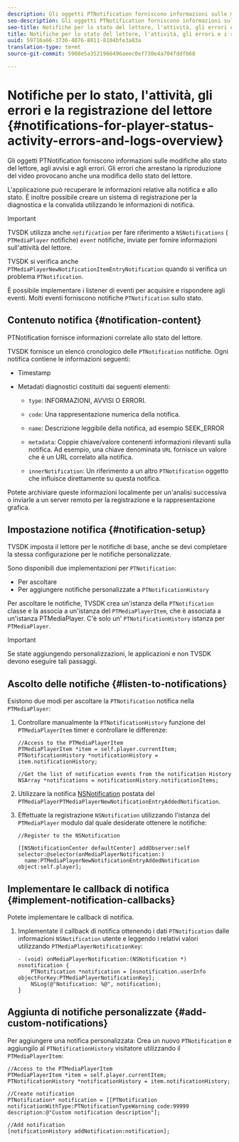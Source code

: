 ```yaml
---
description: Gli oggetti PTNotification forniscono informazioni sulle modifiche allo stato del lettore, agli avvisi e agli errori. Gli errori che arrestano la riproduzione del video provocano anche una modifica dello stato del lettore.
seo-description: Gli oggetti PTNotification forniscono informazioni sulle modifiche allo stato del lettore, agli avvisi e agli errori. Gli errori che arrestano la riproduzione del video provocano anche una modifica dello stato del lettore.
seo-title: Notifiche per lo stato del lettore, l'attività, gli errori e i registri
title: Notifiche per lo stato del lettore, l'attività, gli errori e i registri
uuid: 59716a66-3736-4076-8011-8104bfe3a83a
translation-type: tm+mt
source-git-commit: 5908e5a3521966496aeec0ef730e4a704fddfb68

---
```



# Notifiche per lo stato, l&#39;attività, gli errori e la registrazione del lettore {#notifications-for-player-status-activity-errors-and-logs-overview}

Gli oggetti PTNotification forniscono informazioni sulle modifiche allo stato del lettore, agli avvisi e agli errori. Gli errori che arrestano la riproduzione del video provocano anche una modifica dello stato del lettore.

L&#39;applicazione può recuperare le informazioni relative alla notifica e allo stato. È inoltre possibile creare un sistema di registrazione per la diagnostica e la convalida utilizzando le informazioni di notifica.

>[!IMPORTANT]
>
>TVSDK utilizza anche *`notification`* per fare riferimento a `NSNotifications` ( `PTMediaPlayer` notifiche) *`event`* notifiche, inviate per fornire informazioni sull&#39;attività del lettore.

TVSDK si verifica anche `PTMediaPlayerNewNotificationItemEntryNotification` quando si verifica un problema `PTNotification`.

È possibile implementare i listener di eventi per acquisire e rispondere agli eventi. Molti eventi forniscono notifiche `PTNotification` sullo stato.

## Contenuto notifica {#notification-content}

PTNotification fornisce informazioni correlate allo stato del lettore.

TVSDK fornisce un elenco cronologico delle `PTNotification` notifiche. Ogni notifica contiene le informazioni seguenti:

* Timestamp
* Metadati diagnostici costituiti dai seguenti elementi:

   * `type`: INFORMAZIONI, AVVISI O ERRORI.
   * `code`: Una rappresentazione numerica della notifica.
   * `name`: Descrizione leggibile della notifica, ad esempio SEEK_ERROR
   * `metadata`: Coppie chiave/valore contenenti informazioni rilevanti sulla notifica. Ad esempio, una chiave denominata `URL` fornisce un valore che è un URL correlato alla notifica.

   * `innerNotification`: Un riferimento a un altro `PTNotification` oggetto che influisce direttamente su questa notifica.

Potete archiviare queste informazioni localmente per un&#39;analisi successiva o inviarle a un server remoto per la registrazione e la rappresentazione grafica.

## Impostazione notifica {#notification-setup}

TVSDK imposta il lettore per le notifiche di base, anche se devi completare la stessa configurazione per le notifiche personalizzate.

Sono disponibili due implementazioni per `PTNotification`:

* Per ascoltare
* Per aggiungere notifiche personalizzate a `PTNotificationHistory`

Per ascoltare le notifiche, TVSDK crea un&#39;istanza della `PTNotification` classe e la associa a un&#39;istanza del `PTMediaPlayerItem`, che è associata a un&#39;istanza PTMediaPlayer. C&#39;è solo un&#39; `PTNotificationHistory` istanza per `PTMediaPlayer`.

>[!IMPORTANT]
>
>Se state aggiungendo personalizzazioni, le applicazioni e non TVSDK devono eseguire tali passaggi.

## Ascolto delle notifiche {#listen-to-notifications}

Esistono due modi per ascoltare la `PTNotification` notifica nella `PTMediaPlayer`:

1. Controllare manualmente la `PTNotificationHistory` funzione del `PTMediaPlayerItem` timer e controllare le differenze:

   ```
   //Access to the PTMediaPlayerItem  
   PTMediaPlayerItem *item = self.player.currentItem; 
   PTNotificationHistory *notificationHistory = item.notificationHistory; 
   
   //Get the list of notification events from the notification History  
   NSArray *notifications = notificationHistory.notificationItems;
   ```

1. Utilizzare la notifica [NSNotification](https://developer.apple.com/library/mac/%23documentation/Cocoa/Reference/Foundation/Classes/NSNotification_Class/Reference/Reference.html) postata del `PTMediaPlayerPTMediaPlayerNewNotificationEntryAddedNotification`.
1. Effettuate la registrazione `NSNotification` utilizzando l&#39;istanza del `PTMediaPlayer` modulo dal quale desiderate ottenere le notifiche:

   ```
   //Register to the NSNotification 
   
   [[NSNotificationCenter defaultCenter] addObserver:self selector:@selector(onMediaPlayerNotification:)  
     name:PTMediaPlayerNewNotificationEntryAddedNotification object:self.player];
   ```

## Implementare le callback di notifica {#implement-notification-callbacks}

Potete implementare le callback di notifica.

1. Implementate il callback di notifica ottenendo i dati `PTNotification` dalle informazioni `NSNotification` utente e leggendo i relativi valori utilizzando `PTMediaPlayerNotificationKey`:

   ```
   - (void) onMediaPlayerNotification:(NSNotification *) nsnotification { 
       PTNotification *notification = [nsnotification.userInfo objectForKey:PTMediaPlayerNotificationKey]; 
       NSLog(@"Notification: %@", notification); 
   }
   ```

## Aggiunta di notifiche personalizzate {#add-custom-notifications}

Per aggiungere una notifica personalizzata:
Crea un nuovo `PTNotification` e aggiungilo al `PTNotificationHistory` visitatore utilizzando il `PTMediaPlayerItem`:

```
//Access to the PTMediaPlayerItem  
PTMediaPlayerItem *item = self.player.currentItem; 
PTNotificationHistory *notificationHistory = item.notificationHistory; 
 
//Create notification 
PTNotification* notification = [[PTNotification notificationWithType:PTNotificationTypeWarning code:99999 description:@"Custom notification description"]; 
 
//Add notification 
[notificationHistory addNotification:notification];
```
